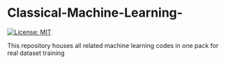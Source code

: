 # Classical-Machine-Learning-
[![License: MIT](https://img.shields.io/badge/License-MIT-yellow.svg)](https://opensource.org/licenses/MIT)

This repository houses all related machine learning codes in one pack for real dataset training
